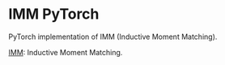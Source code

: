 # IMM PyTorch

PyTorch implementation of IMM (Inductive Moment Matching).

[IMM](https://arxiv.org/abs/2503.07565): Inductive Moment Matching.
